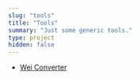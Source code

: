 ```yaml
---
slug: "tools"
title: "Tools"
summary: "Just some generic tools."
type: project
hidden: false
---
```


* [Wei Converter](/tools/wei-converter)